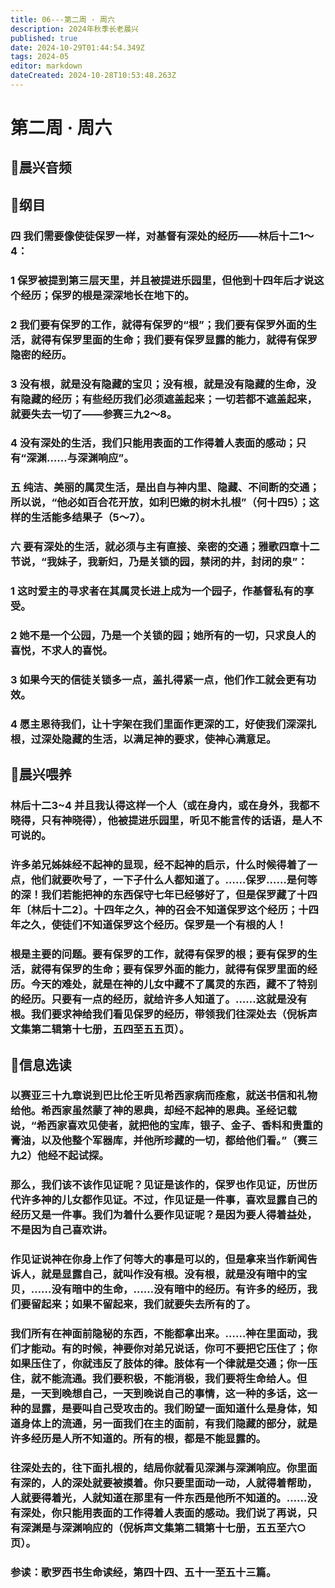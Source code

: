 ```yaml
---
title: 06---第二周 · 周六
description: 2024年秋季长老晨兴
published: true
date: 2024-10-29T01:44:54.349Z
tags: 2024-05
editor: markdown
dateCreated: 2024-10-28T10:53:48.263Z
---
```


# 第二周 · 周六

## 🎵晨兴音频


## 📖纲目

### 四   我们需要像使徒保罗一样，对基督有深处的经历——林后十二1～4：

### 1   保罗被提到第三层天里，并且被提进乐园里，但他到十四年后才说这个经历；保罗的根是深深地长在地下的。

### 2   我们要有保罗的工作，就得有保罗的“根”；我们要有保罗外面的生活，就得有保罗里面的生命；我们要有保罗显露的能力，就得有保罗隐密的经历。

### 3   没有根，就是没有隐藏的宝贝；没有根，就是没有隐藏的生命，没有隐藏的经历；有些经历我们必须遮盖起来；一切若都不遮盖起来，就要失去一切了——参赛三九2～8。

### 4   没有深处的生活，我们只能用表面的工作得着人表面的感动；只有“深渊……与深渊响应”。

### 五   纯洁、美丽的属灵生活，是出自与神内里、隐藏、不间断的交通；所以说，“他必如百合花开放，如利巴嫩的树木扎根”（何十四5）；这样的生活能多结果子（5～7）。

### 六   要有深处的生活，就必须与主有直接、亲密的交通；雅歌四章十二节说，“我妹子，我新妇，乃是关锁的园，禁闭的井，封闭的泉”：

### 1   这时爱主的寻求者在其属灵长进上成为一个园子，作基督私有的享受。

### 2   她不是一个公园，乃是一个关锁的园；她所有的一切，只求良人的喜悦，不求人的喜悦。

### 3   如果今天的信徒关锁多一点，盖扎得紧一点，他们作工就会更有功效。

### 4   愿主恩待我们，让十字架在我们里面作更深的工，好使我们深深扎根，过深处隐藏的生活，以满足神的要求，使神心满意足。

## 📖晨兴喂养

### **林后十二3~4**    **并且我认得这样一个人（或在身内，或在身外，我都不晓得，只有神晓得），他被提进乐园里，听见不能言传的话语，是人不可说的。**

### 许多弟兄姊妹经不起神的显现，经不起神的启示，什么时候得着了一点，他们就要吹号了，一下子什么人都知道了。……保罗……是何等的深！我们若能把神的东西保守七年已经够好了，但是保罗藏了十四年〔林后十二2〕。十四年之久，神的召会不知道保罗这个经历；十四年之久，使徒们不知道保罗这个经历。保罗是一个有根的人！

### 根是主要的问题。要有保罗的工作，就得有保罗的根；要有保罗的生活，就得有保罗的生命；要有保罗外面的能力，就得有保罗里面的经历。今天的难处，就是在神的儿女中藏不了属灵的东西，藏不了特别的经历。只要有一点的经历，就给许多人知道了。……这就是没有根。我们要求神给我们看见保罗的经历，带领我们往深处去（倪柝声文集第二辑第十七册，五四至五五页）。

## 📖信息选读

### 以赛亚三十九章说到巴比伦王听见希西家病而痊愈，就送书信和礼物给他。希西家虽然蒙了神的恩典，却经不起神的恩典。圣经记载说，“希西家喜欢见使者，就把他的宝库，银子、金子、香料和贵重的膏油，以及他整个军器库，并他所珍藏的一切，都给他们看。”（赛三九2）他经不起试探。

### 那么，我们该不该作见证呢？见证是该作的，保罗也作见证，历世历代许多神的儿女都作见证。不过，作见证是一件事，喜欢显露自己的经历又是一件事。我们为着什么要作见证呢？是因为要人得着益处，不是因为自己喜欢讲。

### 作见证说神在你身上作了何等大的事是可以的，但是拿来当作新闻告诉人，就是显露自己，就叫作没有根。没有根，就是没有暗中的宝贝，……没有暗中的生命，……没有暗中的经历。有许多的经历，我们要留起来；如果不留起来，我们就要失去所有的了。

### 我们所有在神面前隐秘的东西，不能都拿出来。……神在里面动，我们才能动。有的时候，神要你对弟兄说话，你可不要把它压住了；你如果压住了，你就违反了肢体的律。肢体有一个律就是交通；你一压住，就不能流通。我们要积极，不能消极，我们要将生命给人。但是，一天到晚想自己，一天到晚说自己的事情，这一种的多话，这一种的显露，是要叫自己受攻击的。我们盼望一面知道什么是身体，知道身体上的流通，另一面我们在主的面前，有我们隐藏的部分，就是许多经历是人所不知道的。所有的根，都是不能显露的。

### 往深处去的，往下面扎根的，结局你就看见深渊与深渊响应。你里面有深的，人的深处就要被摸着。你只要里面动一动，人就得着帮助，人就要得着光，人就知道在那里有一件东西是他所不知道的。……没有深处，你只能用表面的工作得着人表面的感动。我们说了再说，只有深渊是与深渊响应的（倪柝声文集第二辑第十七册，五五至六○页）。

### 参读：歌罗西书生命读经，第四十四、五十一至五十三篇。
<!-- Google tag (gtag.js) -->
<script async src="https://www.googletagmanager.com/gtag/js?id=G-1P8709Z16T"></script>
<script>
  window.dataLayer = window.dataLayer || [];
  function gtag(){dataLayer.push(arguments);}
  gtag('js', new Date());

  gtag('config', 'G-1P8709Z16T');
</script>